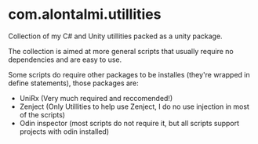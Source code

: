 # com.alontalmi.utillities
Collection of my C# and Unity utillities packed as a unity package.

The collection is aimed at more general scripts that usually require no dependencies and are easy to use.

Some scripts do require other packages to be installes (they're wrapped in define statements), those packages are:
- UniRx (Very much required and reccomended!)
- Zenject (Only Utillities to help use Zenject, I do no use injection in most of the scripts)
- Odin inspector (most scripts do not require it, but all scripts support projects with odin installed)
